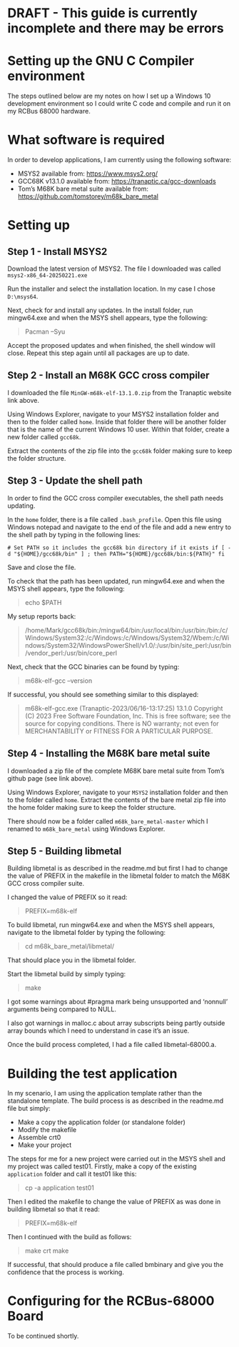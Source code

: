 # DRAFT - This guide is currently incomplete and there may be errors

# Setting up the GNU C Compiler environment

The steps outlined below are my notes on how I set up a Windows 10 development environment so I could write C code and compile and run it on my RCBus 68000 hardware.

# What software is required

In order to develop applications, I am currently using the following software:
- MSYS2 available from: https://www.msys2.org/
- GCC68K v13.1.0 available from: https://tranaptic.ca/gcc-downloads
- Tom’s M68K bare metal suite available from: https://github.com/tomstorey/m68k_bare_metal

# Setting up
## Step 1 - Install MSYS2

Download the latest version of MSYS2. The file I downloaded was called `msys2-x86_64-20250221.exe`

Run the installer and select the installation location. In my case I chose `D:\msys64`. 

Next, check for and install any updates. In the install folder, run mingw64.exe and when the MSYS shell appears, type the following:
> Pacman –Syu

Accept the proposed updates and when finished, the shell window will close. Repeat this step again until all packages are up to date.

## Step 2 - Install an M68K GCC cross compiler

I downloaded the file `MinGW-m68k-elf-13.1.0.zip` from the Tranaptic website link above.

Using Windows Explorer, navigate to your MSYS2 installation folder and then to the folder called `home`. Inside that folder there will be another folder that is the name of the current Windows 10 user. Within that folder, create a new folder called `gcc68k`.

Extract the contents of the zip file into the `gcc68k` folder making sure to keep the folder structure.

## Step 3 - Update the shell path

In order to find the GCC cross compiler executables, the shell path needs updating.

In the `home` folder, there is a file called `.bash_profile`. Open this file using Windows notepad and navigate to the end of the file and add a new entry to the shell path by typing in the following lines:

`# Set PATH so it includes the gcc68k bin directory if it exists
if [ -d "${HOME}/gcc68k/bin" ] ; then
  PATH="${HOME}/gcc68k/bin:${PATH}"
fi
`

Save and close the file.

To check that the path has been updated, run mingw64.exe and when the MSYS shell appears, type the following:

> echo $PATH

My setup reports back:

>  /home/Mark/gcc68k/bin:/mingw64/bin:/usr/local/bin:/usr/bin:/bin:/c/Windows/System32:/c/Windows:/c/Windows/System32/Wbem:/c/Windows/System32/WindowsPowerShell/v1.0/:/usr/bin/site_perl:/usr/bin/vendor_perl:/usr/bin/core_perl

Next, check that the GCC binaries can be found by typing:

> m68k-elf-gcc –version

If successful, you should see something similar to this displayed:

>m68k-elf-gcc.exe (Tranaptic-2023/06/16-13:17:25) 13.1.0
Copyright (C) 2023 Free Software Foundation, Inc.
This is free software; see the source for copying conditions.  There is NO
warranty; not even for MERCHANTABILITY or FITNESS FOR A PARTICULAR PURPOSE.

## Step 4 - Installing the M68K bare metal suite

I downloaded a zip file of the complete M68K bare metal suite from Tom’s github page (see link above).

Using Windows Explorer, navigate to your `MSYS2` installation folder and then to the folder called `home`. Extract the contents of the bare metal zip file into the home folder making sure to keep the folder structure.

There should now be a folder called `m68k_bare_metal-master` which I renamed to `m68k_bare_metal` using Windows Explorer.

## Step 5 - Building libmetal

Building libmetal is as described in the readme.md but first I had to change the value of PREFIX in the makefile in the libmetal folder to match the M68K GCC cross compiler suite.

I changed the value of PREFIX so it read:
> PREFIX=m68k-elf

To build libmetal, run mingw64.exe and when the MSYS shell appears, navigate to the libmetal folder by typing the following:
> cd m68k_bare_metal/libmetal/

That should place you in the libmetal folder.

Start the libmetal build by simply typing:
> make

I got some warnings about #pragma mark being unsupported and ‘nonnull’ arguments being compared to NULL.

I also got warnings in malloc.c about array subscripts being partly outside array bounds which I need to understand in case it’s an issue.

Once the build process completed, I had a file called libmetal-68000.a.

# Building the test application

In my scenario, I am using the application template rather than the standalone template. The build process is as described in the readme.md file but simply:

- Make a copy the application folder (or standalone folder)
- Modify the makefile
- Assemble crt0
- Make your project

The steps for me for a new project were carried out in the MSYS shell and my project was called test01. Firstly, make a copy of the existing `application` folder and call it test01 like this:
> cp -a application test01

Then I edited the makefile to change the value of PREFIX as was done in building libmetal so that it read:
> PREFIX=m68k-elf

Then I continued with the build as follows:
> make crt
make

If successful, that should produce a file called bmbinary and give you the confidence that the process is working.

# Configuring for the RCBus-68000 Board

To be continued shortly.
